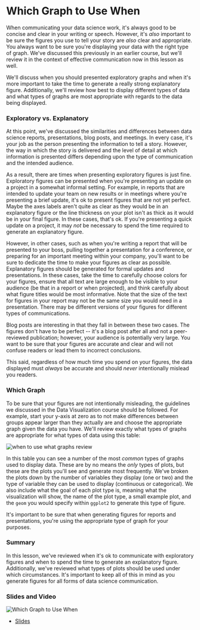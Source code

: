 
# Which Graph to Use When

When communicating your data science work, it's always good to be concise and clear in your writing or speech. However, it's *also* important to be sure the figures you use to tell your story are *also* clear and appropriate. You always want to be sure you're displaying your data with the right type of graph. We've discussed this previously in an earlier course, but we'll review it in the context of effective communication now in this lesson as well.

We'll discuss when you should presented exploratory graphs and when it's more important to take the time to generate a really strong explanatory figure. Additionally, we'll review how best to display different types of data and what types of graphs are most appropriate with regards to the data being displayed.

### Exploratory vs. Explanatory

At this point, we've discussed the similarities and differences between data science reports, presentations, blog posts, and meetings. In every case, it's your job as the person presenting the information to tell a story. However, the way in which the story is delivered and the level of detail at which information is presented differs depending upon the type of communication and the intended audience.

As a result, there are times when presenting exploratory figures is just fine. Exploratory figures can be presented when you're presenting an update on a project in a somewhat informal setting. For example, in reports that are intended to update your team on new results or in meetings where you're presenting a brief update, it's ok to present figures that are not yet perfect. Maybe the axes labels aren't quite as clear as they would be in an explanatory figure or the line thickness on your plot isn't as thick as it would be in your final figure. In these cases, that's ok. If you're presenting a quick update on a project, it may *not* be necessary to spend the time required to generate an explanatory figure.

However, in other cases, such as when you're writing a report that will be presented to your boss, pulling together a presentation for a conference, or preparing for an important meeting within your company, you'll want to be sure to dedicate the time to make your figures as clear as possible. Explanatory figures should be generated for formal updates and presentations. In these cases, take the time to carefully choose colors for your figures, ensure that all text are large enough to be visible to your audience (be that in a report or when projected), and think carefully about what figure titles would be most informative. Note that the size of the text for figures in your report may not be the same size you would need in a presentation. There may be different versions of your figures for different types of communications.

Blog posts are interesting in that they fall in between these two cases. The figures don't have to be perfect -- it's a blog post after all and not a peer-reviewed publication; however, your audience is potentially very large. You want to be sure that your figures are accurate and clear and will not confuse readers or lead them to incorrect conclusions.

This said, regardless of how much time you spend on your figures, the data displayed must *always* be accurate and should *never* intentionally mislead you readers.

### Which Graph

To be sure that your figures are not intentionally misleading, the guidelines we discussed in the Data Visualization course should be followed. For example, start your y-axis at zero as to not make differences between groups appear larger than they actually are and choose the appropriate graph given the data you have. We'll review exactly what types of graphs are appropriate for what types of data using this table:


![when to use what graphs review](https://docs.google.com/presentation/d/16qKkr_KueZTfUV5tixIf9obFQ8swC5DwFG-l0_ruvSA/export/png?id=16qKkr_KueZTfUV5tixIf9obFQ8swC5DwFG-l0_ruvSA&pageid=g3fd067a809_0_0)

In this table you can see a number of the most *common* types of graphs used to display data. These are by no means the *only* types of plots, but these are the plots you'll see and generate most frequently. We've broken the plots down by the  number of variables they display (one or two) and the type of variable they can be used to display (continuous or categorical). We also include what the goal of each plot type is, meaning what the visualization will show, the name of the plot type, a small example plot, and the `geom` you would specify within `ggplot2` to generate this type of figure.

It's important to be sure that when generating figures for reports and presentations, you're using the appropriate type of graph for your purposes.

### Summary

In this lesson, we've reviewed when it's ok to communicate with exploratory figures and when to spend the time to generate an explanatory figure. Additionally, we've reviewed what types of plots should be used under which circumstances. It's important to keep all of this in mind as you generate figures for all forms of data science communication.

### Slides and Video

![Which Graph to Use When](https://www.youtube.com/watch?v=0UVipZZJk3A)

* [Slides](https://docs.google.com/presentation/d/16qKkr_KueZTfUV5tixIf9obFQ8swC5DwFG-l0_ruvSA/edit?usp=sharing)
